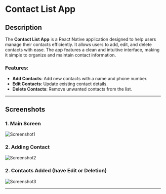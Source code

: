 # Contact List App

## Description
The **Contact List App** is a React Native application designed to help users manage their contacts efficiently. It allows users to add, edit, and delete contacts with ease. The app features a clean and intuitive interface, making it simple to organize and maintain contact information.

### Features:
- **Add Contacts**: Add new contacts with a name and phone number.
- **Edit Contacts**: Update existing contact details.
- **Delete Contacts**: Remove unwanted contacts from the list.

---

## Screenshots

### 1. Main Screen
![Screenshot1](https://github.com/user-attachments/assets/87a75933-1f01-4255-a9b7-3169204e6245)


### 2. Adding Contact
![Screenshot2](https://github.com/user-attachments/assets/3d418654-d45b-4ec9-bef3-84b3cc9faff5)


### 2. Contacts Added (have Edit or Deletion) 
![Screenshot3](https://github.com/user-attachments/assets/c33da0ce-98a1-458e-b6a4-191369f023d3)





---
